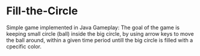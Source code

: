 # Fill-the-Circle
Simple game implemented in Java
Gameplay: The goal of the game is keeping small circle (ball) inside the big circle, by using arrow keys to move the ball around, within a given time period untill the big circle is filled with a cpecific color.

